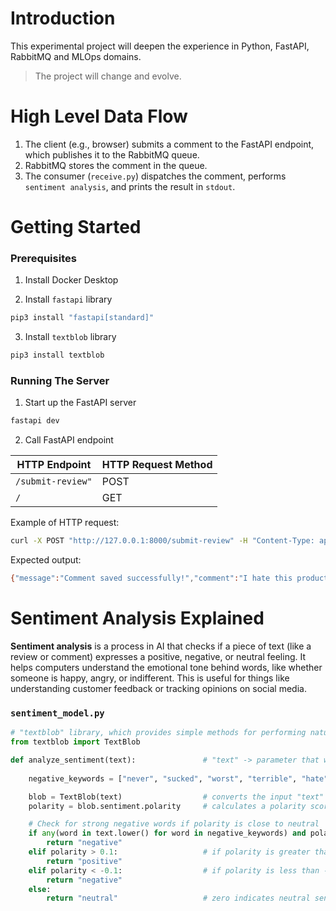 # Introduction

This experimental project will deepen the experience in Python, FastAPI, RabbitMQ and MLOps domains.

> The project will change and evolve.

# High Level Data Flow

<!-- 1. Comment Submission: A comment is submitted to FastAPI endpoint, which publishes it to RabbitMQ.
1. Message Queueing: RabbitMQ stores the comment in the queue.
1. Message Processing: The `receive.py` component fetches each comment, performs `sentiment analysis`, and prints the result. -->

1. The client (e.g., browser) submits a comment to the FastAPI endpoint, which publishes it to the RabbitMQ queue.
1. RabbitMQ stores the comment in the queue.
1. The consumer (`receive.py`) dispatches the comment, performs `sentiment analysis`, and prints the result in `stdout`.

# Getting Started

### Prerequisites

1. Install Docker Desktop

2. Install `fastapi` library

```bash
pip3 install "fastapi[standard]"
```

3. Install `textblob` library

```bash
pip3 install textblob
```

### Running The Server

1. Start up the FastAPI server

```bash
fastapi dev
```

2. Call FastAPI endpoint

| HTTP Endpoint         | HTTP Request Method     |
|-----------------------|-------------------------|
| `/submit-review"`     | POST                    |
| `/`                   | GET                     |


Example of HTTP request:

```bash
curl -X POST "http://127.0.0.1:8000/submit-review" -H "Content-Type: application/json" -d '{"text": "I hate this product!"}'
```

Expected output:

```bash
{"message":"Comment saved successfully!","comment":"I hate this product!"}
```

# Sentiment Analysis Explained

**Sentiment analysis** is a process in AI that checks if a piece of text (like a review or comment) expresses a positive, negative, or neutral feeling. It helps computers understand the emotional tone behind words, like whether someone is happy, angry, or indifferent. This is useful for things like understanding customer feedback or tracking opinions on social media.

### `sentiment_model.py`

```python
# "textblob" library, which provides simple methods for performing natural language processing (NLP) tasks, such as sentiment analysis.
from textblob import TextBlob

def analyze_sentiment(text):               # "text" -> parameter that will be analyzed
    
    negative_keywords = ["never", "sucked", "worst", "terrible", "hate", "awful"] # specific negative keywords to enhance detection

    blob = TextBlob(text)                  # converts the input "text" into a TextBlob object
    polarity = blob.sentiment.polarity     # calculates a polarity score for the text, a value between -1.0 and 1.0

    # Check for strong negative words if polarity is close to neutral
    if any(word in text.lower() for word in negative_keywords) and polarity <= 0:
        return "negative"
    elif polarity > 0.1:                   # if polarity is greater than 0.1, it returns "positive"
        return "positive"                  
    elif polarity < -0.1:                  # if polarity is less than -0.1, it returns "negative
        return "negative"
    else:
        return "neutral"                   # zero indicates neutral sentiment
```

